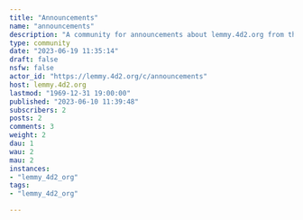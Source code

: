 ```yaml
---
title: "Announcements" 
name: "announcements"
description: "A community for announcements about lemmy.4d2.org from the admins."
type: community
date: "2023-06-19 11:35:14"
draft: false
nsfw: false
actor_id: "https://lemmy.4d2.org/c/announcements"
host: lemmy.4d2.org
lastmod: "1969-12-31 19:00:00"
published: "2023-06-10 11:39:48"
subscribers: 2
posts: 2
comments: 3
weight: 2
dau: 1
wau: 2
mau: 2
instances:
- "lemmy_4d2_org"
tags: 
- "lemmy_4d2_org"

---
```

